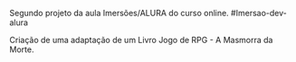 Segundo projeto da aula Imersões/ALURA do curso online. #Imersao-dev-alura

Criação de uma adaptação de um Livro Jogo de RPG - A Masmorra da Morte.
